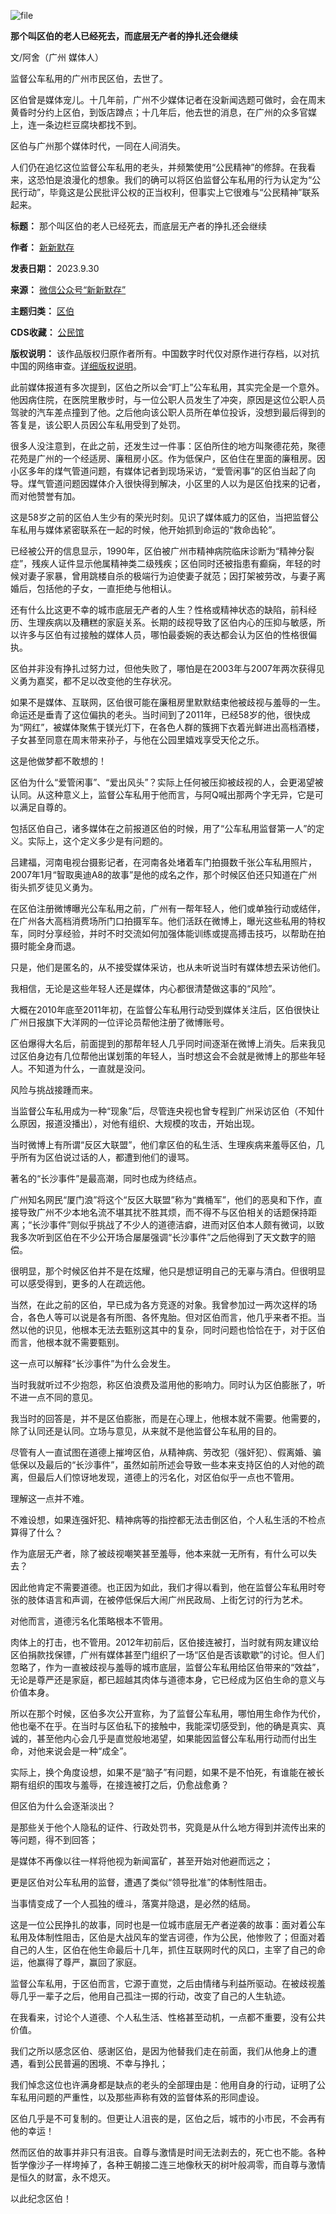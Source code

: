 ![file](https://chinadigitaltimes.net/chinese/files/2023/09/image-1696065165546.png)


**那个叫区伯的老人已经死去，而底层无产者的挣扎还会继续** 


文/阿舍（广州 媒体人）


监督公车私用的广州市民区伯，去世了。


区伯曾是媒体宠儿。十几年前，广州不少媒体记者在没新闻选题可做时，会在周末黄昏时分约上区伯，到饭店蹲点；十几年后，他去世的消息，在广州的众多官媒上，连一条边栏豆腐块都找不到。


区伯与广州那个媒体时代，一同在人间消失。


人们仍在追忆这位监督公车私用的老头，并频繁使用“公民精神”的修辞。在我看来，这恐怕是浪漫化的想象。我们的确可以将区伯监督公车私用的行为认定为“公民行动”，毕竟这是公民批评公权的正当权利，但事实上它很难与“公民精神”联系起来。




**标题：** 那个叫区伯的老人已经死去，而底层无产者的挣扎还会继续  

**作者：** [新新默存](https://chinadigitaltimes.net/space/新新默存)  

**发表日期：** 2023.9.30  

**来源：** [微信公众号“新新默存”](https://web.archive.org/web/https://mp.weixin.qq.com/s/pPCaYDxVS4U5b_0Fv-fx_w)  

**主题归类：** [区伯](https://chinadigitaltimes.net/space/区伯)  

**CDS收藏：** [公民馆](https://chinadigitaltimes.net/space/%E5%85%AC%E6%B0%91%E9%A6%86)  

**版权说明：** 该作品版权归原作者所有。中国数字时代仅对原作进行存档，以对抗中国的网络审查。[详细版权说明](https://chinadigitaltimes.net/chinese/copyright)。


此前媒体报道有多次提到，区伯之所以会“盯上”公车私用，其实完全是一个意外。他因病住院，在医院里散步时，与一位公职人员发生了冲突，原因是这位公职人员驾驶的汽车差点撞到了他。之后他向该公职人员所在单位投诉，没想到最后得到的答复是，该公职人员因公车私用受到了处罚。


很多人没注意到，在此之前，还发生过一件事：区伯所住的地方叫聚德花苑，聚德花苑是广州的一个经适房、廉租房小区。作为低保户，区伯住在里面的廉租房。因小区多年的煤气管道问题，有媒体记者到现场采访，“爱管闲事”的区伯当起了向导。煤气管道问题因媒体介入很快得到解决，小区里的人以为是区伯找来的记者，而对他赞誉有加。


这是58岁之前的区伯人生少有的荣光时刻。见识了媒体威力的区伯，当把监督公车私用与媒体紧密联系在一起的时候，他开始抓到命运的“救命齿轮”。


已经被公开的信息显示，1990年，区伯被广州市精神病院临床诊断为“精神分裂症”，残疾人证件显示他属精神类二级残疾；区伯同时还被指患有癫痫，年轻的时候对妻子家暴，曾用跳楼自杀的极端行为迫使妻子就范；因打架被劳改，与妻子离婚后，包括他的子女，一直拒绝与他相认。


还有什么比这更不幸的城市底层无产者的人生？性格或精神状态的缺陷，前科经历、生理疾病以及糟糕的家庭关系。长期的歧视导致了区伯内心的压抑与敏感，所以许多与区伯有过接触的媒体人员，哪怕最委婉的表达都会认为区伯的性格很偏执。


区伯并非没有挣扎过努力过，但他失败了，哪怕是在2003年与2007年两次获得见义勇为嘉奖，都不足以改变他的生存状况。


如果不是媒体、互联网，区伯很可能在廉租房里默默结束他被歧视与羞辱的一生。命运还是垂青了这位偏执的老头。当时间到了2011年，已经58岁的他，很快成为“网红”，被媒体聚焦于镁光灯下，在各色人群的簇拥下衣着光鲜进出高档酒楼，子女甚至同意在周末带来孙子，与他在公园里嬉戏享受天伦之乐。


这是他做梦都不敢想的！


区伯为什么“爱管闲事”、“爱出风头”？实际上任何被压抑被歧视的人，会更渴望被认同。从这种意义上，监督公车私用于他而言，与阿Q喊出那两个字无异，它是可以满足自尊的。


包括区伯自己，诸多媒体在之前报道区伯的时候，用了“公车私用监督第一人”的定义。实际上，这个定义多少是有问题的。


吕建福，河南电视台摄影记者，在河南各处堵着车门拍摄数千张公车私用照片，2007年1月“智取奥迪A8的故事”是他的成名之作，那个时候区伯还只知道在广州街头抓歹徒见义勇为。


在区伯注册微博曝光公车私用之前，广州有一帮年轻人，他们或单独行动或结伴，在广州各大高档消费场所门口拍摄军车。他们活跃在微博上，曝光这些私用的特权车，同时分享经验，并时不时交流如何加强体能训练或提高搏击技巧，以帮助在拍摄时能全身而退。


只是，他们是匿名的，从不接受媒体采访，也从未听说当时有媒体想去采访他们。


我相信，无论是这些年轻人还是媒体，内心都很清楚做这事的“风险”。


大概在2010年底至2011年初，在监督公车私用行动受到媒体关注后，区伯很快让广州日报旗下大洋网的一位评论员帮他注册了微博账号。


区伯爆得大名后，前面提到的那帮年轻人几乎同时间逐渐在微博上消失。后来我见过区伯身边有几位帮他出谋划策的年轻人，当时想这会不会就是微博上的那些年轻人。不知道为什么，一直就是没问。


风险与挑战接踵而来。


当监督公车私用成为一种“现象”后，尽管连央视也曾专程到广州采访区伯（不知什么原因，报道没播出），对他有组织、大规模的攻击，开始出现。


当时微博上有所谓“反区大联盟”，他们拿区伯的私生活、生理疾病来羞辱区伯，几乎所有为区伯说过话的人，都遭到他们的谩骂。


著名的“长沙事件”是最高潮，同时也成为终结点。


广州知名网民“厦门浪”将这个“反区大联盟”称为“粪桶军”，他们的恶臭和下作，直接导致广州不少本地名流不堪其扰不胜其烦，而不得不与区伯相关的话题保持距离；“长沙事件”则似乎挑战了不少人的道德洁癖，进而对区伯本人颇有微词，以致我多次听到区伯在不少公开场合屡屡强调“长沙事件”之后他得到了天文数字的赔偿。


很明显，那个时候区伯并不是在炫耀，他只是想证明自己的无辜与清白。但很明显可以感受得到，更多的人在疏远他。


当然，在此之前的区伯，早已成为各方竞逐的对象。我曾参加过一两次这样的场合，各色人等可以说是各有所图、各怀鬼胎。但对区伯而言，他几乎来者不拒。当然以他的识见，他根本无法去甄别这其中的复杂，同时问题也恰恰在于，对于区伯而言，他根本就不需要甄别。


这一点可以解释“长沙事件”为什么会发生。


当时我就听过不少抱怨，称区伯浪费及滥用他的影响力。同时认为区伯膨胀了，听不进一点不同的意见。


我当时的回答是，并不是区伯膨胀，而是在心理上，他根本就不需要。他需要的，除了认同还是认同。立场与意见，从来就不是他监督公车私用的目的。


尽管有人一直试图在道德上摧垮区伯，从精神病、劳改犯（强奸犯）、假离婚、骗低保以及最后的“长沙事件”，虽然如前所述会导致一些本来支持区伯的人对他的疏离，但最后人们惊讶地发现，道德上的污名化，对区伯似乎一点也不管用。


理解这一点并不难。


不难设想，如果连强奸犯、精神病等的指控都无法击倒区伯，个人私生活的不检点算得了什么？


作为底层无产者，除了被歧视嘲笑甚至羞辱，他本来就一无所有，有什么可以失去？


因此他肯定不需要道德。也正因为如此，我们才得以看到，他在监督公车私用时夸张的肢体语言和声调，在被停低保后大闹广州民政局、上街乞讨的行为艺术。


对他而言，道德污名化策略根本不管用。


肉体上的打击，也不管用。2012年初前后，区伯接连被打，当时就有网友建议给区伯捐款找保镖，广州有媒体甚至门组织了一场“区伯是否该歇歇”的讨论。但人们忽略了，作为一直被歧视与羞辱的城市底层，监督公车私用给区伯带来的“效益”，无论是尊严还是家庭，都已超越其肉体与道德本身，它已经成为区伯生命的意义与价值本身。


所以在那个时候，区伯多次公开宣称，为了监督公车私用，哪怕用生命作为代价，他也毫不在乎。在当时与区伯私下的接触中，我能深切感受到，他的确是真实、真诚的，甚至他内心会几乎是直觉般地渴望，如果能因监督公车私用行动而付出生命，对他来说会是一种“成全”。


实际上，换个角度设想，如果不是“脑子”有问题，如果不是不怕死，有谁能在被长期有组织的围攻与羞辱，在接连被打之后，仍愈战愈勇？


但区伯为什么会逐渐淡出？


是那些关于他个人隐私的证件、行政处罚书，究竟是从什么地方得到并流传出来的等问题，得不到回答；


是媒体不再像以往一样将他视为新闻富矿，甚至开始对他避而远之；


更是区伯对公车私用的监督，遭遇了类似“领导批准”的体制性阻击。


当事情变成了一个人孤独的缠斗，落寞并隐退，是必然的结局。


这是一位公民挣扎的故事，同时也是一位城市底层无产者逆袭的故事：面对着公车私用及体制性阻击，区伯是大战风车的堂吉诃德，作为公民，他惨败了；但面对着自己的人生，区伯在他生命最后十几年，抓住互联网时代的风口，主宰了自己的命运，他赢得了尊严，赢回了家庭。


监督公车私用，于区伯而言，它源于直觉，之后由情绪与利益所驱动。在被歧视羞辱几乎一辈子之后，他用自己孤注一掷的行动，改变了自己的人生轨迹。


在我看来，讨论个人道德、个人私生活、性格甚至动机，一点都不重要，没有公共价值。


我们之所以感念区伯、感谢区伯，是因为他替我们走在前面，我们从他身上的遭遇，看到公民普遍的困境、不幸与挣扎；


我们悼念这位也许满身都是缺点的老头的全部理由是：他用自身的行动，证明了公车私用问题的严重性，以及那些声称有效的监督体系的形同虚设。


区伯几乎是不可复制的。但更让人沮丧的是，区伯之后，城市的小市民，不会再有他的幸运！


然而区伯的故事并非只有沮丧。自尊与激情是时间无法剥去的，死亡也不能。各种哲学像沙子一样垮掉了，各种王朝接二连三地像秋天的树叶般凋零，而自尊与激情是恒久的财富，永不熄灭。


以此纪念区伯！

